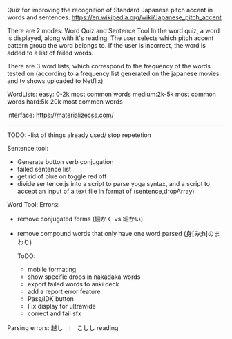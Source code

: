 Quiz for improving the recognition of Standard Japanese pitch accent in words and sentences.
https://en.wikipedia.org/wiki/Japanese_pitch_accent

There are 2 modes: Word Quiz and Sentence Tool
In the word quiz, a word is displayed, along with it's reading. The user selects which pitch accent pattern group the word belongs to. If the user is incorrect, the word is added to a list of failed words.

There are 3 word lists, which correspond to the frequency of the words tested on (according to a frequency list generated on the japanese movies and tv shows uploaded to Netflix)

WordLists:
easy: 0-2k most common words
medium:2k-5k most common words
hard:5k-20k most common words

interface:
https://materializecss.com/

---

TODO:
-list of things already used/ stop repetetion

Sentence tool:

- Generate button verb conjugation
- failed sentence list
- get rid of blue on toggle red off
- divide sentence.js into a script to parse yoga syntax, and a script to accept an input of a text file in format of (sentence,dropArray)

Word Tool:
Errors:

- remove conjugated forms (細かく vs 細かい)
- remove compound words that only have one word parsed (身[み;h]のまわり)

  ToDO:

  - mobile formating
  - show specific drops in nakadaka words
  - export failed words to anki deck
  - add a report error feature
  - Pass/IDK button
  - Fix display for ultrawide
  - correct and fail sfx

Parsing errors:
越し　:　こしし reading
